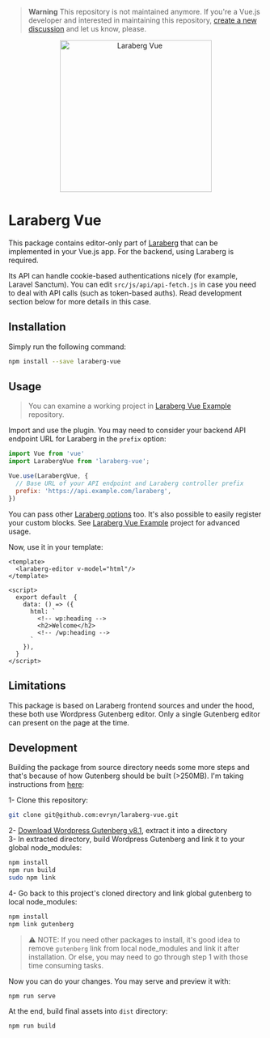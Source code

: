 > **Warning**
> This repository is not maintained anymore. If you're a Vue.js developer and interested in maintaining this repository, [create a new discussion](https://github.com/evryn/laraberg-vue/discussions/new?category=general) and let us know, please.


<p align="center">
  <a href="https://github.com/evryn/laraberg-vue">
    <img alt="Laraberg Vue" height="300" src="./assets/laraberg-vue.png">
  </a>
</p>

# Laraberg Vue

This package contains editor-only part of [Laraberg](https://github.com/VanOns/laraberg) that can be implemented in your Vue.js app. For the backend, using Laraberg is required.

Its API can handle cookie-based authentications nicely (for example, Laravel Sanctum). You can edit `src/js/api/api-fetch.js` in case you need to deal with API calls (such as token-based auths). Read development section below for more details in this case. 

## Installation
Simply run the following command:
```bash
npm install --save laraberg-vue
```

## Usage

> You can examine a working project in [Laraberg Vue Example](https://github.com/evryn/laraberg-vue-example) repository. 

Import and use the plugin. You may need to consider your backend API endpoint URL for Laraberg in the `prefix` option:

```js
import Vue from 'vue'
import LarabergVue from 'laraberg-vue';

Vue.use(LarabergVue, {
  // Base URL of your API endpoint and Laraberg controller prefix
  prefix: 'https://api.example.com/laraberg',
})
```

You can pass other [Laraberg options](https://github.com/VanOns/laraberg#configuration-options) too. It's also possible to easily register your custom blocks. See [Laraberg Vue Example](https://github.com/evryn/laraberg-vue-example) project for advanced usage.

Now, use it in your template:

```vue
<template>
  <laraberg-editor v-model="html"/>
</template>

<script>
  export default  {
    data: () => ({
      html: `
        <!-- wp:heading -->
        <h2>Welcome</h2>
        <!-- /wp:heading -->
      `
	}),
  }
</script>
```

## Limitations
This package is based on Laraberg frontend sources and under the hood, these both use Wordpress Gutenberg editor. Only a single Gutenberg editor can present on the page at the time.

## Development
Building the package from source directory needs some more steps and that's because of how Gutenberg should be built (>250MB). I'm taking instructions from [here](https://github.com/VanOns/laraberg/issues/47#issuecomment-519416511):

1- Clone this repository:
```bash
git clone git@github.com:evryn/laraberg-vue.git
```

2- [Download Wordpress Gutenberg v8.1](https://codeload.github.com/WordPress/gutenberg/zip/release/8.1), extract it into a directory  
3- In extracted directory, build Wordpress Gutenberg and link it to your global node_modules:
```bash
npm install
npm run build
sudo npm link
```

4- Go back to this project's cloned directory and link global gutenberg to local node_modules:
```bash
npm install
npm link gutenberg
```
> ⚠ NOTE: If you need other packages to install, it's good idea to remove `gutenberg` link from local node_modules and link it after installation. Or else, you may need to go through step 1 with those time consuming tasks.

Now you can do your changes. You may serve and preview it with:
```bash
npm run serve
```

At the end, build final assets into `dist` directory:
```bash
npm run build
```

